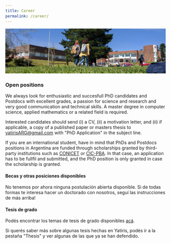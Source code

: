 ```yaml
---
title: Career
permalink: /career/
---
```


![](/images/others/campus.jpg)

### Open positions

We always look for enthusiastic and succesfull PhD candidates and Postdocs with excellent grades, a passion for science and research and very good communication and technical skills. A master degree in computer science, applied mathematics or a related field is required.

Interested candidates should send (i) a CV, (ii) a motivation letter, and (ii) if applicable, a copy of a published paper or masters thesis to
[yatirisARG@gmail.com](mailto:yatirisARG@gmail.com) with "PhD Application" in the subject line.

If you are an international student, have in mind that PhDs and Postdocs positions in Argentina are funded through scholarships granted by third-party institutions such as [CONICET](https://www.conicet.gov.ar/?lan=en) or [CIC-PBA](https://www.gba.gob.ar/cic). In that case, an application has to be fullfil and submitted, and the PhD position is only granted in case the scholarship is granted.


#### Becas y otras posiciones disponibles

No tenemos por ahora ninguna postulación abierta disponible. Si de todas formas te interesa hacer un doctorado con nosotros, seguí las instrucciones de más arriba!

#### Tesis de grado

Podés encontrar los temas de tesis de grado disponibles [acá](https://www.exa.unicen.edu.ar/es/piexa/banco-tesis?fbclid=IwAR1BIL_KaQu2l5eW9_qcoZyj0upEkYhDkvVXucW0TrXw6okvpQN9mGXbAiQ).

Si querés saber más sobre algunas tesis hechas en Yatiris, podés ir a la pestaña "Thesis" y ver algunas de las que ya se han defendido.